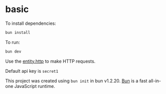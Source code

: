 # basic

To install dependencies:

```bash
bun install
```

To run:

```bash
bun dev
```

Use the [entity.http](/https/entity.http) to make HTTP requests.

Default api key is `secret1`

This project was created using `bun init` in bun v1.2.20. [Bun](https://bun.com) is a fast all-in-one JavaScript runtime.
